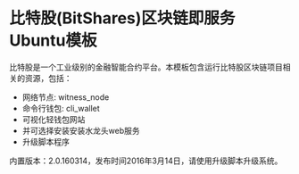 比特股(BitShares)区块链即服务Ubuntu模板
============================

比特股是一个工业级别的金融智能合约平台。本模板包含运行比特股区块链项目相关的资源，包括：

* 网络节点: witness_node
* 命令行钱包: cli_wallet
* 可视化轻钱包网站
* 并可选择安装安装水龙头web服务
* 升级脚本程序

内置版本：2.0.160314，发布时间2016年3月14日，请使用升级脚本升级系统。